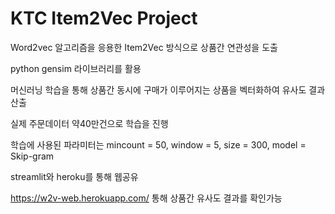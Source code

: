 # KTC Item2Vec Project

Word2vec 알고리즘을 응용한 Item2Vec 방식으로 상품간 연관성을 도출

python gensim 라이브러리를 활용

머신러닝 학습을 통해 상품간 동시에 구매가 이루어지는 상품을 벡터화하여 유사도 결과 산출

실제 주문데이터 약40만건으로 학습을 진행

학습에 사용된 파라미터는 mincount = 50, window = 5, size = 300, model = Skip-gram

streamlit와 heroku를 통해 웹공유

https://w2v-web.herokuapp.com/ 통해 상품간 유사도 결과를 확인가능
